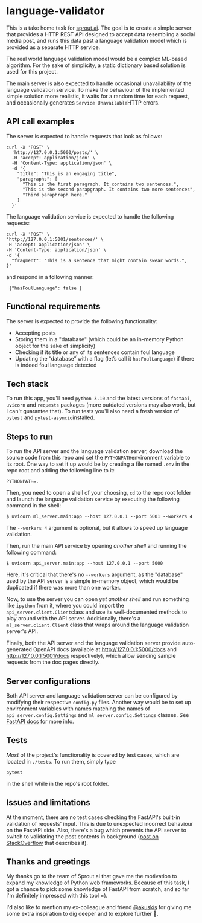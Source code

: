 # language-validator

This is a take home task for [sprout.ai](https://sprout.ai/). The goal is to create a simple server that provides a HTTP REST API designed to accept data resembling a soclal media post, and runs this data past a language validation model which is provided as a separate HTTP service.

The real world language validation model would be a complex ML-based algorithm. For the sake of simplicity, a static dictionary based solution is used for this project.

The main server is also expected to handle occasional unavailability of the language validation service. To make the behaviour of the implemented simple solution more realistic, it waits for a random time for each request, and occasionally generates `Service Unavailable`HTTP errors.


## API call examples
The server is expected to handle requests that look as follows:

    curl -X 'POST' \
      'http://127.0.0.1:5000/posts/' \
      -H 'accept: application/json' \
      -H 'Content-Type: application/json' \
      -d '{
        "title": "This is an engaging title",
        "paragraphs": [
          "This is the first paragraph. It contains two sentences.",
          "This is the second parapgraph. It contains two more sentences",
          "Third paraphraph here."
        ]
      }'

The language validation service is expected to handle the following requests:

    curl -X 'POST' \
    'http://127.0.0.1:5001/sentences/' \
    -H 'accept: application/json' \
    -H 'Content-Type: application/json' \
    -d '{
      "fragment": "This is a sentence that might contain swear words.",
    }'
and respond in a following manner:

     {"hasFoulLanguage": false }

## Functional requirements
The server is expected to provide the following functionality:

 - Accepting posts
 - Storing them in a "database" (which could be an in-memory Python object for the sake of simplicity)
 - Checking if its title or any of its sentences contain foul language
 - Updating the “database” with a flag (let’s call it `hasFoulLanguage`) if there is indeed foul language detected
 
## Tech stack
To run this app, you'll need `python 3.10` and the latest versions of `fastapi`, `uvicorn` and `requests` packages (more outdated versions may also work, but I can't guarantee that).
To run tests you'll also need a fresh version of `pytest` and `pytest-asyncio`installed.

## Steps to run

To run the API server and the language validation server, download the source code from this repo and set the `PYTHONPATH`environment variable to its root. One way to set it up would be by creating a file named `.env` in the repo root and adding the following line to it:

    PYTHONPATH=.

Then, you need to open a shell of your choosing, `cd` to the repo root folder and launch the language validation service by executing the following command in the shell:

    $ uvicorn ml_server.main:app --host 127.0.0.1 --port 5001 --workers 4

The `--workers 4` argument is optional, but it allows to speed up language validation.

Then, run the main API service by opening _another shell_ and running the following command:

    $ uvicorn api_server.main:app --host 127.0.0.1 --port 5000

Here, it's critical that there's no `--workers` argument, as the "database" used by the API server is a simple in-memory object, which would be duplicated if there was more than one worker.

Now, to use the server you can open _yet another shell_ and run something like `ipython` from it, where you could import the `api_server.client.Client`class and use its well-documented methods to play around with the API server.
Additionally, there's a `ml_server.client.Client` class that wraps around the language validation server's API.

Finally, both the API server and the language validation server provide auto-generated OpenAPI docs (available at http://127.0.0.1:5000/docs and http://127.0.0.1:5001/docs respectively), which allow sending sample requests from the doc pages directly.

## Server configurations
Both API server and language validation server can be configured by modifying their respective `config.py` files. Another way would be to set up environment variables with names matching the names of `api_server.config.Settings` and `ml_server.config.Settings` classes. See [FastAPI docs](https://fastapi.tiangolo.com/advanced/settings/) for more info.

## Tests
*Most* of the project's functionality is covered by test cases, which are located in `./tests`. To run them, simply type

    pytest
   in the shell while in the repo's root folder.

## Issues and limitations
At the moment, there are no test cases checking the FastAPI's built-in validation of requests' input. This is due to unexpected incorrect behaviour on the FastAPI side.
Also, there's a bug which prevents the API server to switch to validating the post contents in background ([post on StackOverflow](https://stackoverflow.com/questions/74132015/asyncio-wait-for-doesnt-time-out-as-expected) that describes it).

## Thanks and greetings
My thanks go to the team of Sprout.ai that gave me the motivation to expand my knowledge of Python web frameworks. Because of this task, I got a chance to pick some knowledge of FastAPI from scratch, and so far I'm definitely impressed with this tool =).

I'd also like to mention my ex-colleague and friend [@akuskis](https://github.com/akuskis) for giving me some extra inspiration to dig deeper and to explore further 🙌.
